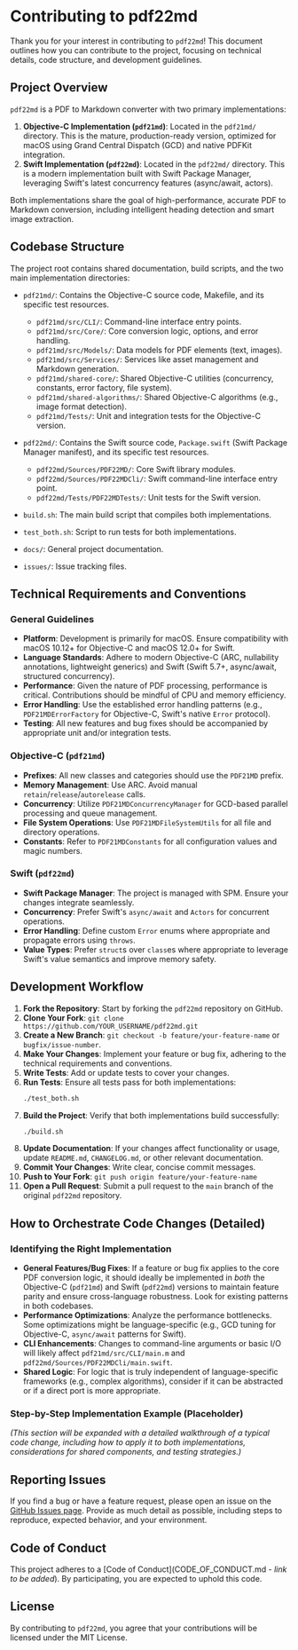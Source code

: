 # Contributing to pdf22md

Thank you for your interest in contributing to `pdf22md`! This document outlines how you can contribute to the project, focusing on technical details, code structure, and development guidelines.

## Project Overview

`pdf22md` is a PDF to Markdown converter with two primary implementations:

1.  **Objective-C Implementation (`pdf21md`)**: Located in the `pdf21md/` directory. This is the mature, production-ready version, optimized for macOS using Grand Central Dispatch (GCD) and native PDFKit integration.
2.  **Swift Implementation (`pdf22md`)**: Located in the `pdf22md/` directory. This is a modern implementation built with Swift Package Manager, leveraging Swift's latest concurrency features (async/await, actors).

Both implementations share the goal of high-performance, accurate PDF to Markdown conversion, including intelligent heading detection and smart image extraction.

## Codebase Structure

The project root contains shared documentation, build scripts, and the two main implementation directories:

-   `pdf21md/`: Contains the Objective-C source code, Makefile, and its specific test resources.
    -   `pdf21md/src/CLI/`: Command-line interface entry points.
    -   `pdf21md/src/Core/`: Core conversion logic, options, and error handling.
    -   `pdf21md/src/Models/`: Data models for PDF elements (text, images).
    -   `pdf21md/src/Services/`: Services like asset management and Markdown generation.
    -   `pdf21md/shared-core/`: Shared Objective-C utilities (concurrency, constants, error factory, file system).
    -   `pdf21md/shared-algorithms/`: Shared Objective-C algorithms (e.g., image format detection).
    -   `pdf21md/Tests/`: Unit and integration tests for the Objective-C version.

-   `pdf22md/`: Contains the Swift source code, `Package.swift` (Swift Package Manager manifest), and its specific test resources.
    -   `pdf22md/Sources/PDF22MD/`: Core Swift library modules.
    -   `pdf22md/Sources/PDF22MDCli/`: Swift command-line interface entry point.
    -   `pdf22md/Tests/PDF22MDTests/`: Unit tests for the Swift version.

-   `build.sh`: The main build script that compiles both implementations.
-   `test_both.sh`: Script to run tests for both implementations.
-   `docs/`: General project documentation.
-   `issues/`: Issue tracking files.

## Technical Requirements and Conventions

### General Guidelines

-   **Platform**: Development is primarily for macOS. Ensure compatibility with macOS 10.12+ for Objective-C and macOS 12.0+ for Swift.
-   **Language Standards**: Adhere to modern Objective-C (ARC, nullability annotations, lightweight generics) and Swift (Swift 5.7+, async/await, structured concurrency).
-   **Performance**: Given the nature of PDF processing, performance is critical. Contributions should be mindful of CPU and memory efficiency.
-   **Error Handling**: Use the established error handling patterns (e.g., `PDF21MDErrorFactory` for Objective-C, Swift's native `Error` protocol).
-   **Testing**: All new features and bug fixes should be accompanied by appropriate unit and/or integration tests.

### Objective-C (`pdf21md`)

-   **Prefixes**: All new classes and categories should use the `PDF21MD` prefix.
-   **Memory Management**: Use ARC. Avoid manual `retain`/`release`/`autorelease` calls.
-   **Concurrency**: Utilize `PDF21MDConcurrencyManager` for GCD-based parallel processing and queue management.
-   **File System Operations**: Use `PDF21MDFileSystemUtils` for all file and directory operations.
-   **Constants**: Refer to `PDF21MDConstants` for all configuration values and magic numbers.

### Swift (`pdf22md`)

-   **Swift Package Manager**: The project is managed with SPM. Ensure your changes integrate seamlessly.
-   **Concurrency**: Prefer Swift's `async/await` and `Actors` for concurrent operations.
-   **Error Handling**: Define custom `Error` enums where appropriate and propagate errors using `throws`.
-   **Value Types**: Prefer `struct`s over `class`es where appropriate to leverage Swift's value semantics and improve memory safety.

## Development Workflow

1.  **Fork the Repository**: Start by forking the `pdf22md` repository on GitHub.
2.  **Clone Your Fork**: `git clone https://github.com/YOUR_USERNAME/pdf22md.git`
3.  **Create a New Branch**: `git checkout -b feature/your-feature-name` or `bugfix/issue-number`.
4.  **Make Your Changes**: Implement your feature or bug fix, adhering to the technical requirements and conventions.
5.  **Write Tests**: Add or update tests to cover your changes.
6.  **Run Tests**: Ensure all tests pass for both implementations:
    ```bash
    ./test_both.sh
    ```
7.  **Build the Project**: Verify that both implementations build successfully:
    ```bash
    ./build.sh
    ```
8.  **Update Documentation**: If your changes affect functionality or usage, update `README.md`, `CHANGELOG.md`, or other relevant documentation.
9.  **Commit Your Changes**: Write clear, concise commit messages.
10. **Push to Your Fork**: `git push origin feature/your-feature-name`
11. **Open a Pull Request**: Submit a pull request to the `main` branch of the original `pdf22md` repository.

## How to Orchestrate Code Changes (Detailed)

### Identifying the Right Implementation

-   **General Features/Bug Fixes**: If a feature or bug fix applies to the core PDF conversion logic, it should ideally be implemented in *both* the Objective-C (`pdf21md`) and Swift (`pdf22md`) versions to maintain feature parity and ensure cross-language robustness. Look for existing patterns in both codebases.
-   **Performance Optimizations**: Analyze the performance bottlenecks. Some optimizations might be language-specific (e.g., GCD tuning for Objective-C, `async/await` patterns for Swift).
-   **CLI Enhancements**: Changes to command-line arguments or basic I/O will likely affect `pdf21md/src/CLI/main.m` and `pdf22md/Sources/PDF22MDCli/main.swift`.
-   **Shared Logic**: For logic that is truly independent of language-specific frameworks (e.g., complex algorithms), consider if it can be abstracted or if a direct port is more appropriate.

### Step-by-Step Implementation Example (Placeholder)

*(This section will be expanded with a detailed walkthrough of a typical code change, including how to apply it to both implementations, considerations for shared components, and testing strategies.)*

## Reporting Issues

If you find a bug or have a feature request, please open an issue on the [GitHub Issues page](https://github.com/twardoch/pdf22md/issues). Provide as much detail as possible, including steps to reproduce, expected behavior, and your environment.

## Code of Conduct

This project adheres to a [Code of Conduct](CODE_OF_CONDUCT.md - *link to be added*). By participating, you are expected to uphold this code.

## License

By contributing to `pdf22md`, you agree that your contributions will be licensed under the MIT License.
